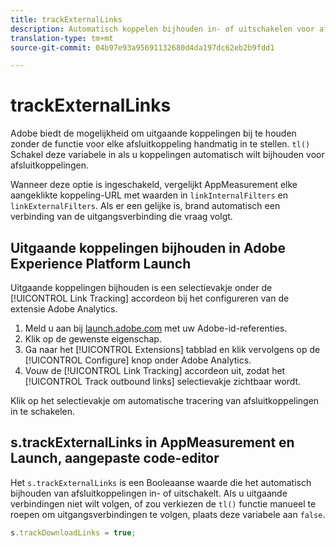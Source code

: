 ```yaml
---
title: trackExternalLinks
description: Automatisch koppelen bijhouden in- of uitschakelen voor afsluitkoppelingen.
translation-type: tm+mt
source-git-commit: 04b97e93a95691132680d4da197dc62eb2b9fdd1

---
```



# trackExternalLinks

Adobe biedt de mogelijkheid om uitgaande koppelingen bij te houden zonder de functie voor elke afsluitkoppeling handmatig in te stellen. `tl()` Schakel deze variabele in als u koppelingen automatisch wilt bijhouden voor afsluitkoppelingen.

Wanneer deze optie is ingeschakeld, vergelijkt AppMeasurement elke aangeklikte koppeling-URL met waarden in `linkInternalFilters` en `linkExternalFilters`. Als er een gelijke is, brand automatisch een verbinding van de uitgangsverbinding die vraag volgt.

## Uitgaande koppelingen bijhouden in Adobe Experience Platform Launch

Uitgaande koppelingen bijhouden is een selectievakje onder de [!UICONTROL Link Tracking] accordeon bij het configureren van de extensie Adobe Analytics.

1. Meld u aan bij [launch.adobe.com](https://launch.adobe.com) met uw Adobe-id-referenties.
2. Klik op de gewenste eigenschap.
3. Ga naar het [!UICONTROL Extensions] tabblad en klik vervolgens op de [!UICONTROL Configure] knop onder Adobe Analytics.
4. Vouw de [!UICONTROL Link Tracking] accordeon uit, zodat het [!UICONTROL Track outbound links] selectievakje zichtbaar wordt.

Klik op het selectievakje om automatische tracering van afsluitkoppelingen in te schakelen.

## s.trackExternalLinks in AppMeasurement en Launch, aangepaste code-editor

Het `s.trackExternalLinks` is een Booleaanse waarde die het automatisch bijhouden van afsluitkoppelingen in- of uitschakelt. Als u uitgaande verbindingen niet wilt volgen, of zou verkiezen de `tl()` functie manueel te roepen om uitgangsverbindingen te volgen, plaats deze variabele aan `false`.

```js
s.trackDownloadLinks = true;
```
